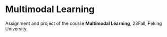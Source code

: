 # Multimodal Learning

Assignment and project of the course **Multimodal Learning**, 23Fall, Peking University.
